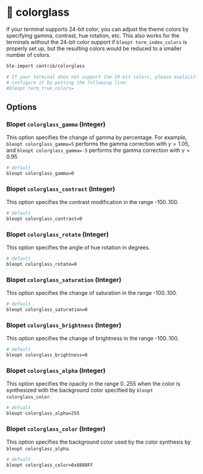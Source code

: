 # :pencil: colorglass

If your terminal supports 24-bit color, you can adjust the theme colors by
specifying gamma, contrast, hue rotation, etc.  This also works for the
terminals without the 24-bit color support if `bleopt term_index_colors` is
properly set up, but the resulting colors would be reduced to a smaller number
of colors.

```bash
ble-import contrib/colorglass

# If your terminal does not support the 24-bit colors, please explicitly
# configure it by putting the following line:
#bleopt term_true_colors=
```

## Options

### Blopet `colorglass_gamma` (Integer)

This option specifies the change of gamma by percentage.  For example, `bleopt
colorglass_gamma=5` performs the gamma correction with $\gamma=1.05$, and
`bleopt colorglass_gamma=-5` performs the gamma correction with $\gamma=0.95$

```bash
# default
bleopt colorglass_gamma=0
```

### Blopet `colorglass_contrast` (Integer)

This option specifies the contrast modification in the range -100..100.

```bash
# default
bleopt colorglass_contrast=0
```

### Blopet `colorglass_rotate` (Integer)

This option specifies the angle of hue rotation in degrees.

```bash
# default
bleopt colorglass_rotate=0
```

### Blopet `colorglass_saturation` (Integer)

This option specifies the change of saturation in the range -100..100.

```bash
# default
bleopt colorglass_saturation=0
```

### Blopet `colorglass_brightness` (Integer)

This option specifies the change of brightness in the range -100..100.

```bash
# default
bleopt colorglass_brightness=0
```

### Blopet `colorglass_alpha` (Integer)

This option specifies the opacity in the range 0..255 when the color is
synthesized with the background color specified by `bleopt colorglass_color`.

```bash
# defualt
bleopt colorglass_alpha=255
```

### Blopet `colorglass_color` (Integer)

This option specifies the background color used by the color synthesis by
`bleopt colorglass_alpha`.

```bash
# defualt
bleopt colorglass_color=0x8888FF
```
